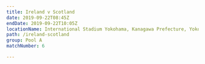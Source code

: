 ```yaml
---
title: Ireland v Scotland
date: 2019-09-22T08:45Z
endDate: 2019-09-22T10:05Z
locationName: International Stadium Yokohama, Kanagawa Prefecture, Yokohama City
path: /ireland-scotland
group: Pool A
matchNumber: 6

---
```

